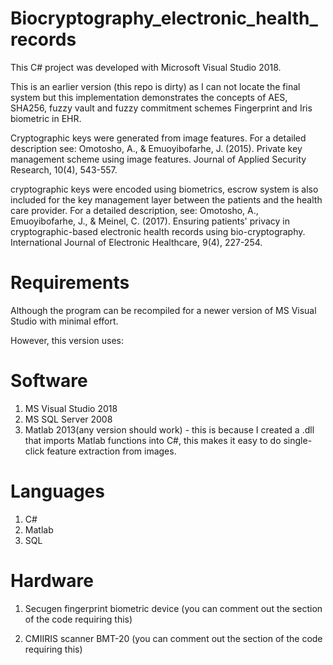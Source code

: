 # Biocryptography_electronic_health_records


This C# project was developed with Microsoft Visual Studio 2018.

This is an earlier version (this repo is dirty) as I can not locate the final system but this  implementation demonstrates the concepts
of AES, SHA256, fuzzy vault and fuzzy commitment schemes Fingerprint and Iris biometric in EHR.

Cryptographic keys were generated from image features. For a detailed description see:
Omotosho, A., & Emuoyibofarhe, J. (2015). Private key management scheme using image features. Journal of Applied Security Research, 10(4), 543-557.


cryptographic keys were encoded using biometrics, escrow system is also included for the key management layer between the patients and the health care provider. For a detailed description, see:
Omotosho, A., Emuoyibofarhe, J., & Meinel, C. (2017). Ensuring patients' privacy in cryptographic-based electronic health records using bio-cryptography. International Journal of Electronic Healthcare, 9(4), 227-254.


# Requirements
Although the program can be recompiled for a newer version of MS Visual Studio with minimal effort.

However, this version uses:

# Software
1. MS Visual Studio 2018
2. MS SQL Server 2008
3. Matlab 2013(any version should work) - this is because I created a .dll that imports Matlab functions into C#, this makes it easy to 
do single-click feature extraction from images.

# Languages
1. C#
2. Matlab
3. SQL

# Hardware
1. Secugen fingerprint biometric device (you can comment out the section of the code requiring this)

2. CMIIRIS scanner BMT-20 (you can comment out the section of the code requiring this)

